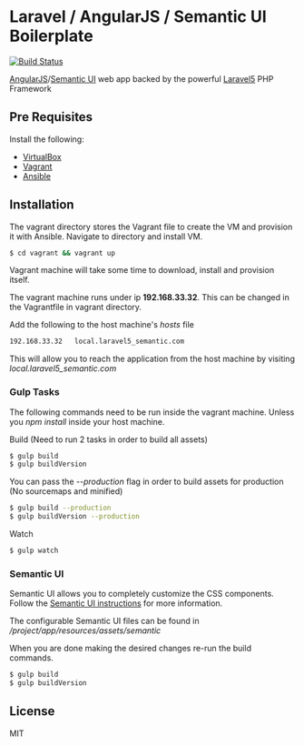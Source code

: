# Laravel / AngularJS / Semantic UI Boilerplate

[![Build Status](https://travis-ci.org/fdiep/laravel5_semantic.svg?branch=master)](https://travis-ci.org/fdiep/laravel5_semantic)

[AngularJS]/[Semantic UI] web app backed by the powerful [Laravel5] PHP Framework

## Pre Requisites

Install the following:

- [VirtualBox]
- [Vagrant]
- [Ansible]

## Installation

The vagrant directory stores the Vagrant file to create the VM and provision it with Ansible. Navigate to directory and install VM.

```sh
$ cd vagrant && vagrant up
```

Vagrant machine will take some time to download, install and provision itself.

The vagrant machine runs under ip **192.168.33.32**. This can be changed in the Vagrantfile in vagrant directory.

Add the following to the host machine's *hosts* file

```sh
192.168.33.32	local.laravel5_semantic.com
```

This will allow you to reach the application from the host machine by visiting *local.laravel5_semantic.com*

### Gulp Tasks

The following commands need to be run inside the vagrant machine. Unless you *npm install* inside your host machine.

Build (Need to run 2 tasks in order to build all assets)

```sh
$ gulp build
$ gulp buildVersion
```

You can pass the *--production* flag in order to build assets for production (No sourcemaps and minified)

```sh
$ gulp build --production
$ gulp buildVersion --production
```

Watch

```sh
$ gulp watch
```

### Semantic UI

Semantic UI allows you to completely customize the CSS components. Follow the [Semantic UI instructions] for more information.

The configurable Semantic UI files can be found in */project/app/resources/assets/semantic*

When you are done making the desired changes re-run the build commands.

```sh
$ gulp build
$ gulp buildVersion
```

License
----

MIT

[AngularJS]: <https://angularjs.org/>
[Semantic UI]: <http://semantic-ui.com/>
[Laravel5]: <https://laravel.com/>
[Vagrant]: <https://www.vagrantup.com/>
[Ansible]: <http://docs.ansible.com/ansible/intro_installation.html>
[VirtualBox]: <https://www.virtualbox.org/>
[Semantic UI instructions]: <http://semantic-ui.com/usage/theming.html>
